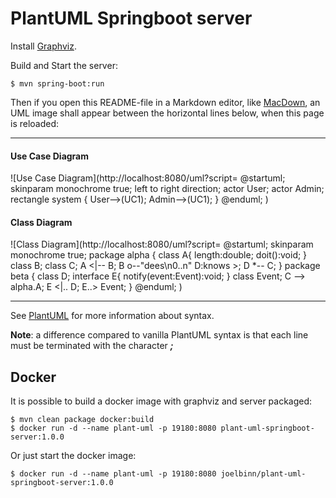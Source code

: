 PlantUML Springboot server
==========================
Install [Graphviz](http://www.graphviz.org/).

Build and Start the server:

    $ mvn spring-boot:run

Then if you open this README-file in a Markdown editor, like [MacDown](http://macdown.uranusjr.com/), an UML image shall appear between the horizontal lines below, when this page is reloaded:

* * *

#### Use Case Diagram
![Use Case Diagram](http://localhost:8080/uml?script=
@startuml;
skinparam monochrome true;
left to right direction;
actor User;
actor Admin;
rectangle system {
  User-->(UC1);
  Admin-->(UC1);
}
@enduml;
)

#### Class Diagram
![Class Diagram](http://localhost:8080/uml?script=
@startuml;
skinparam monochrome true;
package alpha {
  class A{
    length:double;
    doit():void;
  }
  class B;
  class C;
  A <|-- B;
  B o--"dees\\n0..n" D:knows >;
  D *-- C;
}
package beta {
  class D;
  interface E{
    notify(event:Event):void;
  }
  class Event;
	C --> alpha.A;
	E <|.. D;
	E..> Event;
}
@enduml;
)

* * *

See [PlantUML](http://plantuml.com/) for more information about syntax.

**Note**: a difference compared to vanilla PlantUML syntax is that each line must be terminated with the character ___;___


Docker
------
It is possible to build a docker image with graphviz and server packaged:

    $ mvn clean package docker:build
    $ docker run -d --name plant-uml -p 19180:8080 plant-uml-springboot-server:1.0.0

Or just start the docker image:

    $ docker run -d --name plant-uml -p 19180:8080 joelbinn/plant-uml-springboot-server:1.0.0
